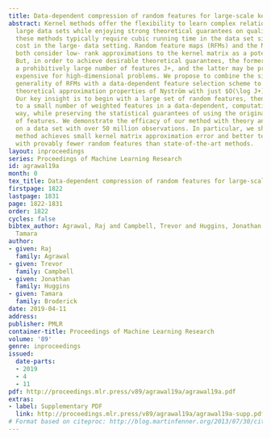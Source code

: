 ```yaml
---
title: Data-dependent compression of random features for large-scale kernel approximation
abstract: Kernel methods offer the flexibility to learn complex relationships in modern,
  large data sets while enjoying strong theoretical guarantees on quality. Unfortunately,
  these methods typically require cubic running time in the data set size, a prohibitive
  cost in the large- data setting. Random feature maps (RFMs) and the Nystroöm method
  both consider low- rank approximations to the kernel matrix as a potential solution.
  But, in order to achieve desirable theoretical guarantees, the former may require
  a prohibitively large number of features J+, and the latter may be prohibitively
  expensive for high-dimensional problems. We propose to combine the simplicity and
  generality of RFMs with a data-dependent feature selection scheme to achieve desirable
  theoretical approximation properties of Nyström with just $O(\log J+)$ features.
  Our key insight is to begin with a large set of random features, then reduce them
  to a small number of weighted features in a data-dependent, computationally efficient
  way, while preserving the statistical guarantees of using the original large set
  of features. We demonstrate the efficacy of our method with theory and experiments-including
  on a data set with over 50 million observations. In particular, we show that our
  method achieves small kernel matrix approximation error and better test set accuracy
  with provably fewer random features than state-of-the-art methods.
layout: inproceedings
series: Proceedings of Machine Learning Research
id: agrawal19a
month: 0
tex_title: Data-dependent compression of random features for large-scale kernel approximation
firstpage: 1822
lastpage: 1831
page: 1822-1831
order: 1822
cycles: false
bibtex_author: Agrawal, Raj and Campbell, Trevor and Huggins, Jonathan and Broderick,
  Tamara
author:
- given: Raj
  family: Agrawal
- given: Trevor
  family: Campbell
- given: Jonathan
  family: Huggins
- given: Tamara
  family: Broderick
date: 2019-04-11
address: 
publisher: PMLR
container-title: Proceedings of Machine Learning Research
volume: '89'
genre: inproceedings
issued:
  date-parts:
  - 2019
  - 4
  - 11
pdf: http://proceedings.mlr.press/v89/agrawal19a/agrawal19a.pdf
extras:
- label: Supplementary PDF
  link: http://proceedings.mlr.press/v89/agrawal19a/agrawal19a-supp.pdf
# Format based on citeproc: http://blog.martinfenner.org/2013/07/30/citeproc-yaml-for-bibliographies/
---
```

